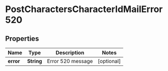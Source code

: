 
# PostCharactersCharacterIdMailError520

## Properties
Name | Type | Description | Notes
------------ | ------------- | ------------- | -------------
**error** | **String** | Error 520 message |  [optional]



